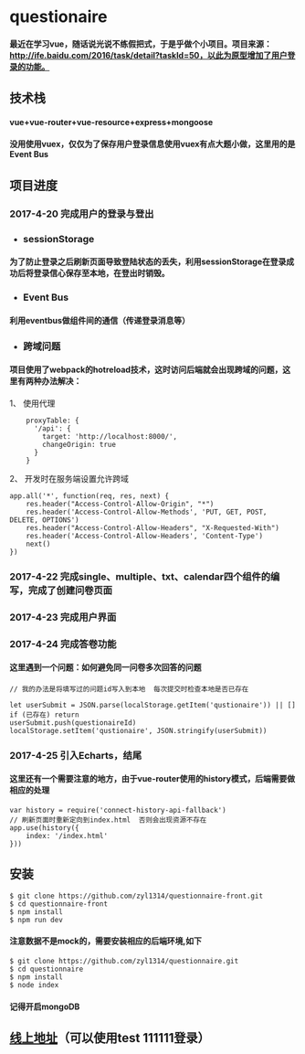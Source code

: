 # questionaire
#### 最近在学习vue，随话说光说不练假把式，于是乎做个小项目。项目来源：http://ife.baidu.com/2016/task/detail?taskId=50，以此为原型增加了用户登录的功能。

## 技术栈
#### vue+vue-router+vue-resource+express+mongoose
#### 没用使用vuex，仅仅为了保存用户登录信息使用vuex有点大题小做，这里用的是Event Bus

## 项目进度

### 2017-4-20 完成用户的登录与登出
- ### sessionStorage
#### 为了防止登录之后刷新页面导致登陆状态的丢失，利用sessionStorage在登录成功后将登录信心保存至本地，在登出时销毁。

- ### Event Bus
#### 利用eventbus做组件间的通信（传递登录消息等）

- ### 跨域问题
#### 项目使用了webpack的hotreload技术，这时访问后端就会出现跨域的问题，这里有两种办法解决：

1、 使用代理

```
    proxyTable: {
      '/api': {
        target: 'http://localhost:8000/',
        changeOrigin: true
      }
    }
```

2、 开发时在服务端设置允许跨域

```
app.all('*', function(req, res, next) {
    res.header("Access-Control-Allow-Origin", "*")
    res.header('Access-Control-Allow-Methods', 'PUT, GET, POST, DELETE, OPTIONS')
    res.header("Access-Control-Allow-Headers", "X-Requested-With")
    res.header('Access-Control-Allow-Headers', 'Content-Type')
    next()
})
```

### 2017-4-22 完成single、multiple、txt、calendar四个组件的编写，完成了创建问卷页面

### 2017-4-23 完成用户界面

### 2017-4-24 完成答卷功能
#### 这里遇到一个问题：如何避免同一问卷多次回答的问题

```
// 我的办法是将填写过的问题id写入到本地  每次提交时检查本地是否已存在

let userSubmit = JSON.parse(localStorage.getItem('qustionaire')) || []
if (已存在) return
userSubmit.push(questionaireId)
localStorage.setItem('qustionaire', JSON.stringify(userSubmit))

```
### 2017-4-25 引入Echarts，结尾
#### 这里还有一个需要注意的地方，由于vue-router使用的history模式，后端需要做相应的处理

```
var history = require('connect-history-api-fallback')
// 刷新页面时重新定向到index.html  否则会出现资源不存在
app.use(history({
    index: '/index.html'
}))
```

## 安装

```
$ git clone https://github.com/zyl1314/questionnaire-front.git
$ cd questionnaire-front
$ npm install
$ npm run dev
```
#### 注意数据不是mock的，需要安装相应的后端环境,如下

```
$ git clone https://github.com/zyl1314/questionnaire.git
$ cd questionnaire
$ npm install
$ node index
```
#### 记得开启mongoDB

## [线上地址](http://questionaire.duapp.com/)（可以使用test 111111登录）